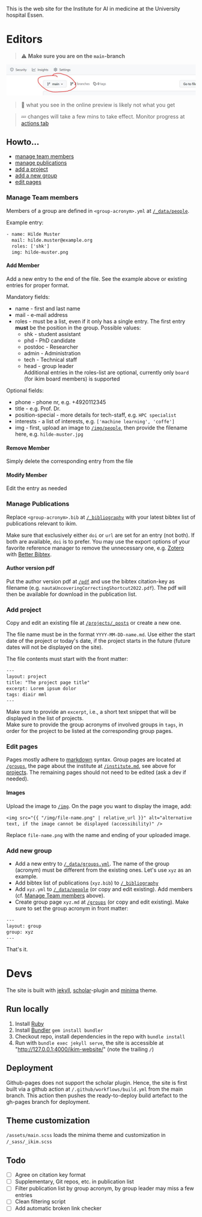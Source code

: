 This is the web site for the Institute for AI in medicine at the University hospital Essen.
# Editors
> :warning: **Make sure you are on the `main`-branch**

![warning-img](img/main-branch.JPG)
> :information_desk_person: what you see in the online preview is likely not what you get

> :zzz: changes will take a few mins to take effect. Monitor progress at [actions tab](https://github.com/IKIM-Essen/ikim-website/actions)

## Howto...
- [manage team members](#member)
- [manage publications](#publications)
- [add a project](#project)
- [add a new group](#new)
- [edit pages](#edit)



<h3 id="member">Manage Team members</h3>

Members of a group are defined in `<group-acronym>.yml` at [`/_data/people`](/_data/people).

Example entry:
```
- name: Hilde Muster
  mail: hilde.muster@example.org
  roles: ['shk']
  img: hilde-muster.png
```
#### Add Member
Add a new entry to the end of the file. See the example above or existing entries for proper format.  

Mandatory fields:
- name - first and last name
- mail - e-mail address
- roles - must be a list, even if it only has a single entry. The first entry **must** be the position in the group. Possible values:
  * shk - student assistant
  * phd - PhD candidate
  * postdoc - Researcher
  * admin - Administration
  * tech - Technical staff
  * head - group leader  
  Additional entries in the roles-list are optional, currently only `board` (for ikim board members) is supported

Optional fields:
- phone - phone nr, e.g. +4920112345
- title - e.g. Prof. Dr.
- position-special - more details for tech-staff, e.g. `HPC specialist`
- interests - a list of interests, e.g. `['machine learning', 'coffe']`
- img - first, upload an image to [`/img/people`](/img/people), then provide the filename here, e.g. `hilde-muster.jpg`
#### Remove Member
Simply delete the corresponding entry from the file
#### Modify Member
Edit the entry as needed



<h3 id="publications">Manage Publications</h3>

Replace `<group-acronym>.bib` at [`/_bibliography`](/_bibliography) with your latest bibtex list of publications relevant to ikim.

Make sure that exclusively either `doi` or `url` are set for an entry (not both). If both are available, `doi` is to prefer. You may use the export options of your favorite reference manager to remove the unnecessary one, e.g. [Zotero](https://www.zotero.org) with [Better Bibtex](https://retorque.re/zotero-better-bibtex/).

#### Author version pdf
Put the author version pdf at [`/pdf`](/pdf) and use the bibtex citation-key as filename (e.g. `nautaUncoveringCorrectingShortcut2022.pdf`). The pdf will then be available for download in the publication list.



<h3 id="project">Add project</h3>

Copy and edit an existing file at [`/projects/_posts`](/projects/_posts) or create a new one. 

The file name must be in the format `YYYY-MM-DD-name.md`. Use either the start date of the project or today's date, if the project starts in the future (future dates will not be displayed on the site). 

The file contents must start with the front matter:  

```
---
layout: project
title: "The project page title"
excerpt: Lorem ipsum dolor
tags: diair mml
---
```
Make sure to provide an `excerpt`, i.e., a short text snippet that will be displayed in the list of projects.  
Make sure to provide the group acronyms of involved groups in `tags`, in order for the project to be listed at the corresponding group pages.



<h3 id="edit">Edit pages</h3>

Pages mostly adhere to [markdown](https://github.com/adam-p/markdown-here/wiki/Markdown-Cheatsheet) syntax.
Group pages are located at [`/groups`](/groups), the page about the institute at [`/institute.md`](/institute.md), see above for [projects](#project). The remaining pages should not need to be edited (ask a dev if needed).

#### Images
Upload the image to [`/img`](/img). On the page you want to display the image, add:
```
<img src="{{ "/img/file-name.png" | relative_url }}" alt="alternative text, if the image cannot be displayed (accessibility)" />
```
Replace `file-name.png` with the name and ending of your uploaded image.



<h3 id="new">Add new group</h3>

- Add a new entry to [`/_data/groups.yml`](/_data/groups.yml). The name of the group (acronym) must be different from the existing ones. Let's use `xyz` as an example.
- Add bibtex list of publications (`xyz.bib`) to [`/_bibliography`](/_bibliography)
- Add `xyz.yml` to [`/_data/people`](/_data/people) (or copy and edit existing). Add members (cf. [Manage Team members](#member) above).
- Create group page `xyz.md` at [`/groups`](/groups) (or copy and edit existing). Make sure to set the group acronym in front matter:
```
---
layout: group
group: xyz
---
```

That's it.

# Devs
The site is built with [jekyll](https://jekyllrb.com), [scholar](https://github.com/inukshuk/jekyll-scholar)-plugin and [minima](https://github.com/jekyll/minima) theme.
## Run locally
1. Install [Ruby](https://www.ruby-lang.org)
2. Install [Bundler](https://bundler.io) `gem install bundler`
3. Checkout repo, install dependencies in the repo with `bundle install`
4. Run with `bundle exec jekyll serve`, the site is accessible at "http://127.0.0.1:4000/ikim-website/" (note the trailing `/`)

## Deployment
Github-pages does not support the scholar plugin. Hence, the site is first built via a github action at `/.github/workflows/build.yml` from the main branch. This action then pushes the ready-to-deploy build artefact to the gh-pages branch for deployment.

## Theme customization
`/assets/main.scss` loads the minima theme and customization in `/_sass/_ikim.scss`

## Todo
- [ ] Agree on citation key format
- [ ] Supplementary, Git repos, etc. in publication list
- [ ] Filter publication list by group acronym, by group leader may miss a few entries
- [ ] Clean filtering script
- [ ] Add automatic broken link checker
